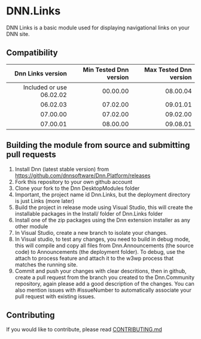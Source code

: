 # DNN.Links
DNN Links is a basic module used for displaying navigational links on your DNN site.

## Compatibility
| Dnn Links version         | Min Tested Dnn version | Max Tested Dnn version |
| -------------------------:| ----------------------:| ----------------------:|
|  Included or use 06.02.02 |               00.00.00 |               08.00.04 |
|                  06.02.03 |               07.02.00 |               09.01.01 |
|                  07.00.00 |               07.02.00 |               09.02.00 |
|                  07.00.01 |               08.00.00 |               09.08.01 |

## Building the module from source and submitting pull requests
1. Install Dnn (latest stable version) from https://github.com/dnnsoftware/Dnn.Platform/releases
2. Fork this repository to your own github account
3. Clone your fork to the Dnn DesktopModules folder
4. Important, the project name id Dnn.Links, but the deployment directory is just Links (more later)
5. Build the project in release mode using Visual Studio, this will create the installable packages in the Install/ folder of Dnn.Links folder
6. Install one of the zip packages using the Dnn extension installer as any other module
7. In Visual Studio, create a new branch to isolate your changes.
8. In Visual studio, to test any changes, you need to build in debug mode, this will compile and copy all files from Dnn.Announcements (the source code) to Announcements (the deployment folder). To debug, use the attach to process feature and attach it to the w3wp process that matches the running site.
9. Commit and push your changes with clear descritions, then in github, create a pull request from the branch you created to the Dnn.Community repository, again please add a good description of the changes. You can also mention issues with #issueNumber to automatically associate your pull request with existing issues.

## Contributing
If you would like to contribute, please read [CONTRIBUTING.md](https://github.com/DNNCommunity/DNN.Links/blob/master/.github/CONTRIBUTING.md)
